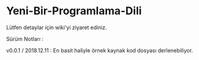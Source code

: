 # Yeni-Bir-Programlama-Dili

Lütfen detaylar için wiki'yi ziyaret ediniz.

Sürüm Notları :

v0.0.1 / 2018.12.11 : En basit haliyle örnek kaynak kod dosyası derlenebiliyor.

